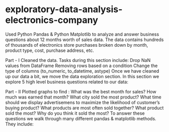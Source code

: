 # exploratory-data-analysis-electronics-company
Used Python Pandas & Python Matplotlib to analyze and answer business questions about 12 months worth of sales data. The data contains hundreds of thousands of electronics store purchases broken down by month, product type, cost, purchase address, etc.

Part - I
Cleaned the data. Tasks during this section include:
Drop NaN values from DataFrame
Removing rows based on a condition
Change the type of columns (to_numeric, to_datetime, astype)
Once we have cleaned up our data a bit, we move the data exploration section. In this section we explore 5 high level business questions related to our data:

Part - II
Plotted graphs to find :
What was the best month for sales? How much was earned that month?
What city sold the most product?
What time should we display advertisemens to maximize the likelihood of customer’s buying product?
What products are most often sold together?
What product sold the most? Why do you think it sold the most?
To answer these questions we walk through many different pandas & matplotlib methods. They include:
